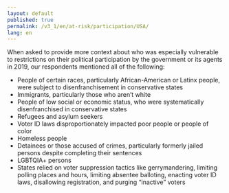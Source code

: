 ```yaml
---
layout: default
published: true
permalink: /v3_1/en/at-risk/participation/USA/
lang: en
---
```


When asked to provide more context about who was especially vulnerable to restrictions on their political participation by the government or its agents in 2019, our respondents mentioned all of the following:

-	People of certain races, particularly African-American or Latinx people, were subject to disenfranchisement in conservative states
- Immigrants, particularly those who aren’t white 
- People of low social or economic status, who were systematically disenfranchised in conservative states 
- Refugees and asylum seekers 
- Voter ID laws disproportionately impacted poor people or people of color 
- Homeless people 
- Detainees or those accused of crimes, particularly formerly jailed persons despite completing their sentences 
- LGBTQIA+ persons  
- States relied on voter suppression tactics like gerrymandering, limiting polling places and hours, limiting absentee balloting, enacting voter ID laws, disallowing registration, and purging “inactive” voters

